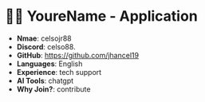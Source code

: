 
#  🧑‍💻 YoureName - Application

- **Nmae**: celsojr88 
- **Discord**: celso88.
- **GitHub**: https://github.com/jhancel19
- **Languages**: English
- **Experience**: tech support
- **AI Tools**: chatgpt
- **Why Join?**: contribute
